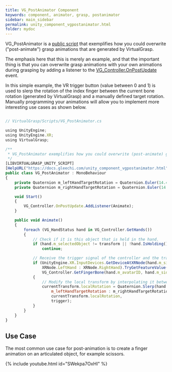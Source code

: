 ```yaml
---
title: VG_PostAnimator Component
keywords: component, animator, grasp, postanimator
sidebar: main_sidebar
permalink: unity_component_vgpostanimator.html
folder: mydoc
---
```


VG_PostAnimator is a <a href="#" data-toggle="tooltip" data-original-title="{{site.data.glossary.VGPublicScript}}">public script</a> that exemplifies how you could overwrite ("post-animate") grasp animations that are generated by VirtualGrasp.

The emphasis here that this is merely an example, and that the important thing is that you can overwrite grasp animations with your own animations 
during grasping by adding a listener to the [VG_Controller.OnPostUpdate](virtualgrasp_unityapi.html#onpostupdate) event.

In this simple example, the VR trigger button (value between 0 and 1) is used to slerp the rotation of the index finger between the current bone rotation 
(generated by VirtualGrasp) and a manually defined target rotation. Manually programming your animations will allow you to implement more interesting use
cases as shown below.

```js

// VirtualGrasp/Scripts/VG_PostAnimator.cs

using UnityEngine;
using UnityEngine.XR;
using VirtualGrasp;

/** 
 * VG_PostAnimator exemplifies how you could overwrite (post-animate) grasp animations that are handled by VirtualGrasp.
 */
[LIBVIRTUALGRASP_UNITY_SCRIPT]
[HelpURL("https://docs.gleechi.com/unity_component_vgpostanimator.html")]
public class VG_PostAnimator : MonoBehaviour
{
    private Quaternion m_leftHandTargetRotation = Quaternion.Euler(14.47f, -274.42f, -348.29f);
    private Quaternion m_rightHandTargetRotation = Quaternion.Euler(14.47f, 274.42f, 348.29f);

    void Start()
    {
        VG_Controller.OnPostUpdate.AddListener(Animate);
    }

    public void Animate()
    {
        foreach (VG_HandStatus hand in VG_Controller.GetHands())
        {
            // Check if it is this object that is held in the hand.
            if (hand.m_selectedObject != transform || !hand.IsHolding())
                continue;

            // Receive the trigger signal of the controller and the transform of the first (0) bone of the index finger (1).
            if (UnityEngine.XR.InputDevices.GetDeviceAtXRNode(hand.m_side == VG_HandSide.LEFT ? 
                XRNode.LeftHand : XRNode.RightHand).TryGetFeatureValue(CommonUsages.trigger, out float trigger) &&
                VG_Controller.GetFingerBone(hand.m_avatarID, hand.m_side, 1, 0, out Transform currentTransform) == VG_ReturnCode.SUCCESS)
            {
                // Modify the local transform by interpolating it between the current and the target rotation.
                currentTransform.localRotation = Quaternion.Slerp(hand.m_side == VG_HandSide.LEFT ? 
                    m_leftHandTargetRotation : m_rightHandTargetRotation, 
                    currentTransform.localRotation, 
                    trigger);
            }
        }
    }
}

````

## Use Case

The most common use case for post-animation is to create a finger animation on an articulated object, for example scissors.

{% include youtube.html id="SWekpa7OxHI" %}
